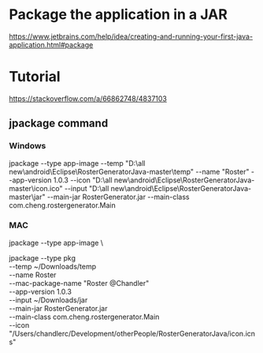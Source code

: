 # Package the application in a JAR
https://www.jetbrains.com/help/idea/creating-and-running-your-first-java-application.html#package

# Tutorial
https://stackoverflow.com/a/66862748/4837103

## jpackage command

### Windows
jpackage --type app-image --temp "D:\all new\android\Eclipse\RosterGeneratorJava-master\temp" --name "Roster" --app-version 1.0.3 --icon "D:\all new\android\Eclipse\RosterGeneratorJava-master\icon.ico" --input "D:\all new\android\Eclipse\RosterGeneratorJava-master\jar" --main-jar RosterGenerator.jar --main-class com.cheng.rostergenerator.Main


### MAC
jpackage --type app-image \

jpackage --type pkg \
 --temp ~/Downloads/temp \
 --name Roster \
 --mac-package-name "Roster @Chandler" \
 --app-version 1.0.3 \
 --input ~/Downloads/jar \
 --main-jar RosterGenerator.jar \
 --main-class com.cheng.rostergenerator.Main \
 --icon "/Users/chandlerc/Development/otherPeople/RosterGeneratorJava/icon.icns"


